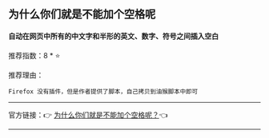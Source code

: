 ## 为什么你们就是不能加个空格呢

#### 自动在网页中所有的中文字和半形的英文、数字、符号之间插入空白

推荐指数：8 * ⭐

推荐理由：

    Firefox 没有插件，但是作者提供了脚本，自己拷贝到油猴脚本中即可

---



官方链接：👉 [为什么你们就是不能加个空格呢？](
https://github.com/vinta/pangu.js/blob/master/browser_extensions/firefox/paranoid-auto-spacing.user.js
)👈



---




















